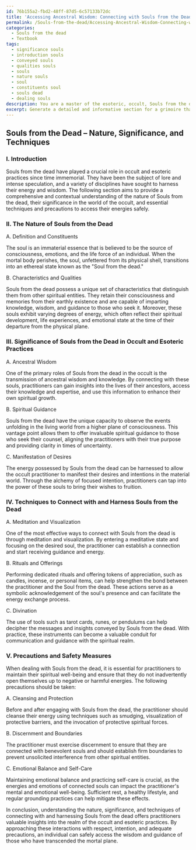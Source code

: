 ```yaml
---
id: 76b155a2-fbd2-48ff-87d5-6c57133b72dc
title: 'Accessing Ancestral Wisdom: Connecting with Souls from the Dead'
permalink: /Souls-from-the-dead/Accessing-Ancestral-Wisdom-Connecting-with-Souls-from-the-Dead/
categories:
  - Souls from the dead
  - Textbook
tags:
  - significance souls
  - introduction souls
  - conveyed souls
  - qualities souls
  - souls
  - nature souls
  - soul
  - constituents soul
  - souls dead
  - dealing souls
description: You are a master of the esoteric, occult, Souls from the dead and education, you have written many textbooks on the subject in ways that provide students with rich and deep understanding of the subject. You are being asked to write textbook-like sections on a topic and you do it with full context, explainability, and reliability in accuracy to the true facts of the topic at hand, in a textbook style that a student would easily be able to learn from, in a rich, engaging, and contextual way. Always include relevant context (such as formulas and history), related concepts, and in a way that someone can gain deep insights from.
excerpt: Generate a detailed and informative section for a grimoire that provides a comprehensive understanding for students to learn about the nature of Souls from the dead, their significance in the occult and esoteric practices, and essential techniques to connect with and harness their energy and wisdom. Additionally, briefly explain the precautions to take when dealing with Souls from the dead to ensure the safety and well-being of the practitioner.
---
```


## Souls from the Dead – Nature, Significance, and Techniques

### I. Introduction

Souls from the dead have played a crucial role in occult and esoteric practices since time immemorial. They have been the subject of lore and intense speculation, and a variety of disciplines have sought to harness their energy and wisdom. The following section aims to provide a comprehensive and contextual understanding of the nature of Souls from the dead, their significance in the world of the occult, and essential techniques and precautions to access their energies safely.

### II. The Nature of Souls from the Dead

A. Definition and Constituents

The soul is an immaterial essence that is believed to be the source of consciousness, emotions, and the life force of an individual. When the mortal body perishes, the soul, unfettered from its physical shell, transitions into an ethereal state known as the "Soul from the dead."

B. Characteristics and Qualities

Souls from the dead possess a unique set of characteristics that distinguish them from other spiritual entities. They retain their consciousness and memories from their earthly existence and are capable of imparting knowledge, wisdom, and guidance to those who seek it. Moreover, these souls exhibit varying degrees of energy, which often reflect their spiritual development, life experiences, and emotional state at the time of their departure from the physical plane.

### III. Significance of Souls from the Dead in Occult and Esoteric Practices

A. Ancestral Wisdom

One of the primary roles of Souls from the dead in the occult is the transmission of ancestral wisdom and knowledge. By connecting with these souls, practitioners can gain insights into the lives of their ancestors, access their knowledge and expertise, and use this information to enhance their own spiritual growth.

B. Spiritual Guidance

Souls from the dead have the unique capacity to observe the events unfolding in the living world from a higher plane of consciousness. This vantage point allows them to offer invaluable spiritual guidance to those who seek their counsel, aligning the practitioners with their true purpose and providing clarity in times of uncertainty.

C. Manifestation of Desires

The energy possessed by Souls from the dead can be harnessed to allow the occult practitioner to manifest their desires and intentions in the material world. Through the alchemy of focused intention, practitioners can tap into the power of these souls to bring their wishes to fruition.

### IV. Techniques to Connect with and Harness Souls from the Dead

A. Meditation and Visualization

One of the most effective ways to connect with Souls from the dead is through meditation and visualization. By entering a meditative state and focusing on the desired soul, the practitioner can establish a connection and start receiving guidance and energy.

B. Rituals and Offerings

Performing dedicated rituals and offering tokens of appreciation, such as candles, incense, or personal items, can help strengthen the bond between the practitioner and the Soul from the dead. These actions serve as a symbolic acknowledgement of the soul's presence and can facilitate the energy exchange process.

C. Divination

The use of tools such as tarot cards, runes, or pendulums can help decipher the messages and insights conveyed by Souls from the dead. With practice, these instruments can become a valuable conduit for communication and guidance with the spiritual realm.

### V. Precautions and Safety Measures

When dealing with Souls from the dead, it is essential for practitioners to maintain their spiritual well-being and ensure that they do not inadvertently open themselves up to negative or harmful energies. The following precautions should be taken:

A. Cleansing and Protection

Before and after engaging with Souls from the dead, the practitioner should cleanse their energy using techniques such as smudging, visualization of protective barriers, and the invocation of protective spiritual forces.

B. Discernment and Boundaries

The practitioner must exercise discernment to ensure that they are connected with benevolent souls and should establish firm boundaries to prevent unsolicited interference from other spiritual entities.

C. Emotional Balance and Self-Care

Maintaining emotional balance and practicing self-care is crucial, as the energies and emotions of connected souls can impact the practitioner's mental and emotional well-being. Sufficient rest, a healthy lifestyle, and regular grounding practices can help mitigate these effects.

In conclusion, understanding the nature, significance, and techniques of connecting with and harnessing Souls from the dead offers practitioners valuable insights into the realm of the occult and esoteric practices. By approaching these interactions with respect, intention, and adequate precautions, an individual can safely access the wisdom and guidance of those who have transcended the mortal plane.
